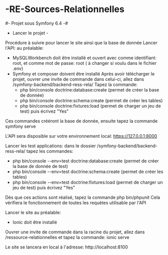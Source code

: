 # -RE-Sources-Relationnelles

#- Projet sous Symfony 6.4 -#


- Lancer le projet -

Procédure à suivre pour lancer le site ainsi que la base de donnée 
Lancer l'API:
au préalable:
- MySQLWorkbench doit être installé et ouvert avec comme identifiant: root, et comme mot de passe: root ( à changer si voulu dans le fichier .env)
- Symfony et composer doivent être installé
 Après avoir télécharger le projet, ouvrer une invite de commande dans celui-ci, allez dans /symfony-backend/backend-ress-rela/
 Tapez la commande:
  - php bin/console doctrine:database:create (permet de créer la base de donnée)
  - php bin/console doctrine:schema:create (permet de créer les tables)
  - php bin/console doctrine:fixtures:load (permet de charger un jeu de test) puis écrivez "Yes"

Ces commandes crééront la base de donnée, ensuite tapez la commande 
 symfony serve 

 L'API sera disposible sur votre environnement local: https://127.0.0.1:8000


Lancer les test applications: 
dans le dossier /symfony-backend/backend-ress-rela/ tapez les commandes:
 - php bin/console --env=test doctrine:database:create (permet de créer la base de donnée de test)
 - php bin/console --env=test doctrine:schema:create (permet de créer les tables)
 - php bin/console --env=test doctrine:fixtures:load (permet de charger un jeu de test) puis écrivez "Yes"

 Dès que ces actions sont réalisé, tapez la commande php bin/phpunit
 Cela vérifiera le fonctionnement de toutes les requètes utilisable par l'API


 Lancer le site
 au préalable:
 - Ionic doit être installé

Ouvrer une invite de commande dans la racine du projet, allez dans /ressource-relationnelles et tapez la commande:
ionic serve

Le site se lancera en local à l'adresse: http://localhost:8100


